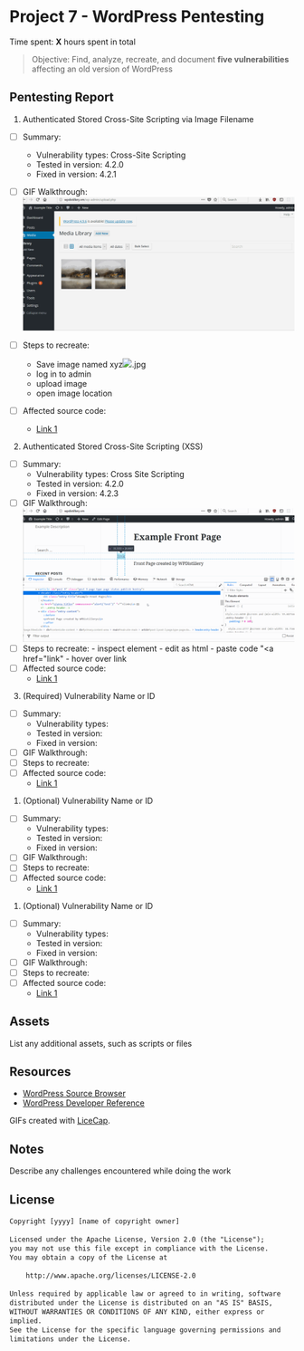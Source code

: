 # Project 7 - WordPress Pentesting

Time spent: **X** hours spent in total

> Objective: Find, analyze, recreate, and document **five vulnerabilities** affecting an old version of WordPress

## Pentesting Report

1. Authenticated Stored Cross-Site Scripting via Image Filename
  - [ ] Summary:
    - Vulnerability types: Cross-Site Scripting
    - Tested in version: 4.2.0
    - Fixed in version: 4.2.1
  - [ ] GIF Walkthrough:
      <img src='ex1gif.gif' title='' width='' alt='' />
  - [ ] Steps to recreate:
       - Save image named xyz<img src=a onerror=alert(document.cookie)>.jpg
       - log in to admin
       - upload image
       - open image location

  - [ ] Affected source code:
    - [Link 1](https://github.com/WordPress/WordPress/commit/c9e60dab176635d4bfaaf431c0ea891e4726d6e0)
2. Authenticated Stored Cross-Site Scripting (XSS)
  - [ ] Summary:
    - Vulnerability types: Cross Site Scripting
    - Tested in version: 4.2.0
    - Fixed in version: 4.2.3
  - [ ] GIF Walkthrough:
      <img src='ex2.gif' title='' width='' alt='' />
  - [ ] Steps to recreate:
        - inspect element
        - edit as html
        - paste code "<a href="</a><a title=" onmouseover=alert('test')  ">link</a>"
        - hover over link
  - [ ] Affected source code:
    - [Link 1](https://cve.mitre.org/cgi-bin/cvename.cgi?name=CVE-2015-5622)
3. (Required) Vulnerability Name or ID
  - [ ] Summary:
    - Vulnerability types:
    - Tested in version:
    - Fixed in version:
  - [ ] GIF Walkthrough:
  - [ ] Steps to recreate:
  - [ ] Affected source code:
    - [Link 1](https://core.trac.wordpress.org/browser/tags/version/src/source_file.php)
1. (Optional) Vulnerability Name or ID
  - [ ] Summary:
    - Vulnerability types:
    - Tested in version:
    - Fixed in version:
  - [ ] GIF Walkthrough:
  - [ ] Steps to recreate:
  - [ ] Affected source code:
    - [Link 1](https://core.trac.wordpress.org/browser/tags/version/src/source_file.php)
1. (Optional) Vulnerability Name or ID
  - [ ] Summary:
    - Vulnerability types:
    - Tested in version:
    - Fixed in version:
  - [ ] GIF Walkthrough:
  - [ ] Steps to recreate:
  - [ ] Affected source code:
    - [Link 1](https://core.trac.wordpress.org/browser/tags/version/src/source_file.php)

## Assets

List any additional assets, such as scripts or files

## Resources

- [WordPress Source Browser](https://core.trac.wordpress.org/browser/)
- [WordPress Developer Reference](https://developer.wordpress.org/reference/)

GIFs created with [LiceCap](http://www.cockos.com/licecap/).

## Notes

Describe any challenges encountered while doing the work

## License

    Copyright [yyyy] [name of copyright owner]

    Licensed under the Apache License, Version 2.0 (the "License");
    you may not use this file except in compliance with the License.
    You may obtain a copy of the License at

        http://www.apache.org/licenses/LICENSE-2.0

    Unless required by applicable law or agreed to in writing, software
    distributed under the License is distributed on an "AS IS" BASIS,
    WITHOUT WARRANTIES OR CONDITIONS OF ANY KIND, either express or implied.
    See the License for the specific language governing permissions and
    limitations under the License.
